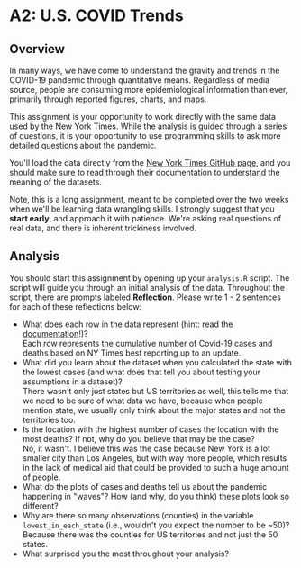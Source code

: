 # A2: U.S. COVID Trends

## Overview
In many ways, we have come to understand the gravity and trends in the COVID-19 pandemic through quantitative means. Regardless of media source, people are consuming more epidemiological information than ever, primarily through reported figures, charts, and maps. 

This assignment is your opportunity to work directly with the same data used by the New York Times. While the analysis is guided through a series of questions, it is your opportunity to use programming skills to ask more detailed questions about the pandemic.

You'll load the data directly from the [New York Times GitHub page](https://github.com/nytimes/covid-19-data/), and you should make sure to read through their documentation to understand the meaning of the datasets. 

Note, this is a long assignment, meant to be completed over the two weeks when we'll be learning data wrangling skills. I strongly suggest that you **start early**, and approach it with patience. We're asking real questions of real data, and there is inherent trickiness involved. 

## Analysis
You should start this assignment by opening up your `analysis.R` script. The script will guide you through an initial analysis of the data. Throughout the script, there are prompts labeled **Reflection**. Please write 1 - 2 sentences for each of these reflections below:

- What does each row in the data represent (hint: read the [documentation](https://github.com/nytimes/covid-19-data/)!)?  
Each row represents the cumulative number of Covid-19 cases and deaths based on NY Times best reporting up to an update.
- What did you learn about the dataset when you calculated the state with the lowest cases (and what does that tell you about testing your assumptions in a dataset)?  
There wasn't only just states but US territories as well, this tells me that we need to be sure of what data we have, because when people mention state, we usually only think about the major states and not the territories too.
- Is the location with the highest number of cases the location with the most deaths? If not, why do you believe that may be the case?  
No, it wasn't. I believe this was the case because New York is a lot smaller city than Los Angeles, but with way more people, which results in the lack of medical aid that could be provided to such a huge amount of people.
- What do the plots of cases and deaths tell us about the  pandemic happening in "waves"? How (and why, do you think) these plots look so different?
- Why are there so many observations (counties) in the variable `lowest_in_each_state` (i.e., wouldn't you expect the number to be ~50)?  
Because there was the counties for US territories and not just the 50 states.
- What surprised you the most throughout your analysis?